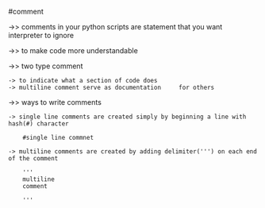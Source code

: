 #comment

  ->> comments in your python scripts are statement that you want interpreter to ignore

  ->> to make code more understandable

  ->> two type comment

    -> to indicate what a section of code does
    -> multiline comment serve as documentation     for others

  ->> ways to write comments

    -> single line comments are created simply by beginning a line with hash(#) character

        #single line commnet

    -> multiline comments are created by adding delimiter(''') on each end of the comment

        '''
        multiline
        comment

        '''
